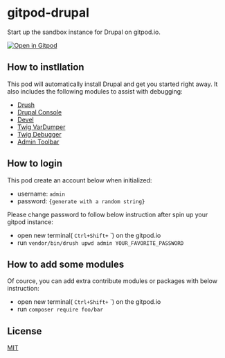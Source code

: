 # gitpod-drupal
Start up the sandbox instance for Drupal on gitpod.io.

[![Open in Gitpod](https://gitpod.io/button/open-in-gitpod.svg)](https://gitpod.io/#https://github.com/blauerberg/gitpod-drupal)

## How to instllation

This pod will automatically install Drupal and get you started right away.
It also includes the following modules to assist with debugging:
- [Drush](https://www.drupal.org/project/drush)
- [Drupal Console](https://drupalconsole.com/)
- [Devel](https://www.drupal.org/project/devel)
- [Twig VarDumper](https://www.drupal.org/project/twig_vardumper)
- [Twig Debugger](https://www.drupal.org/project/twig_debugger)
- [Admin Toolbar](https://www.drupal.org/project/admin_toolbar)

## How to login

This pod create an account below when initialized:
- username: `admin`
- password: `{generate with a random string}`

Please change password to follow below instruction after spin up your gitpod instance:
- open new terminal( `Ctrl+Shift+` `) on the gitpod.io
- run `vendor/bin/drush upwd admin YOUR_FAVORITE_PASSWORD`

## How to add some modules
Of cource, you can add extra contribute modules or packages with below instruction:
- open new terminal( `Ctrl+Shift+` `) on the gitpod.io
- run `composer require foo/bar`

## License

[MIT](LICENSE)
